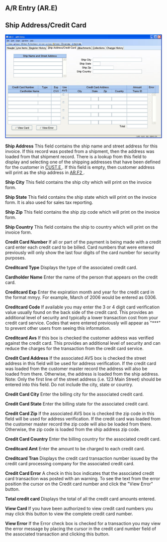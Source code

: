 ##  A/R Entry (AR.E)

<PageHeader />

##  Ship Address/Credit Card

![](./AR-E-4.jpg)

**Ship Address** This field contains the ship name and street address for this invoice. If this record was posted from a shipment, then the address was loaded from that shipment record. There is a lookup from this field to display and selecting one of the shipping addresses that have been defined for the customer in [ CUST.E ](../../CUST-E/README.md) . If this field is empty, then customer address will print as the ship address in [ AR.F2 ](../../../AR-REPORT/AR-F2/README.md) .   
  
**Ship City** This field contains the ship city which will print on the
invoice form.  
  
**Ship State** This field contains the ship state which will print on the
invoice form. It is also used for sales tax reporting.  
  
**Ship Zip** This field contains the ship zip code which will print on the
invoice form.  
  
**Ship Country** This field contains the ship to country which will print on
the invoice form.  
  
**Credit Card Number** If all or part of the payment is being made with a
credit card enter each credit card to be billed. Card numbers that were
entered previously will only show the last four digits of the card number for
security purposes.  
  
**Creditcard Type** Displays the type of the associated credit card.  
  
**Cardholder Name** Enter the name of the person that appears on the credit
card.  
  
**Creditcard Exp** Enter the expiration month and year for the credit card in
the format mmyy. For example, March of 2006 would be entered as 0306.  
  
**Creditcard Code** If available you may enter the 3 or 4 digit card
verification value usually found on the back side of the credit card. This
provides an additional level of security and typically a lower transaction
cost from your credit card service. Codes that were entered previously will
appear as "***" to prevent other users from seeing this information.  
  
**Creditcard Avs** If this box is checked the customer address was verified
against the credit card. This provides an additional level of security and can
reduce the charges for the transaction from the credit card service.  
  
**Credit Card Address** If the associated AVS box is checked the street
address in this field will be used for address verification. If the credit
card was loaded from the customer master record the address will also be
loaded from there. Otherwise, the address is loaded from the ship address.
Note: Only the first line of the street address (i.e. 123 Main Street) should
be entered into this field. Do not include the city, state or country.  
  
**Credit Card City** Enter the billing city for the associated credit card.  
  
**Credit Card State** Enter the billing state for the associated credit card.  
  
**Credit Card Zip** If the associated AVS box is checked the zip code in this
field will be used for address verification. If the credit card was loaded
from the customer master record the zip code will also be loaded from there.
Otherwise, the zip code is loaded from the ship address zip code.  
  
**Credit Card Country** Enter the billing country for the associated credit
card.  
  
**Creditcard Amt** Enter the amount to be charged to each credit card.  
  
**Creditcard Tran** Displays the credit card transaction number issued by the
credit card processing company for the associated credit card.  
  
**Credit Card Error** A check in this box indicates that the associated credit
card transaction was posted with an warning. To see the text from the error
position the cursor on the Credit card number and click the "View Error"
button.  
  
**Total credit card** Displays the total of all the credit card amounts
entered.  
  
**View Card** If you have been authorized to view credit card numbers you may
click this button to view the complete credit card number.  
  
**View Error** If the Error check box is checked for a transaction you may
view the error message by placing the cursor in the credit card number field
of the associated transaction and clicking this button.  
  
  
<badge text= "Version 8.10.57" vertical="middle" />

<PageFooter />